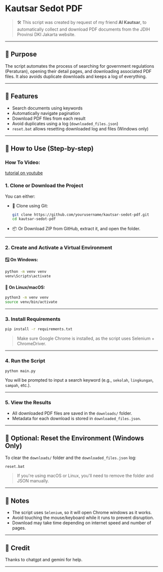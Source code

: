 # Kautsar Sedot PDF

> 🛠️ This script was created by request of my friend **Al Kautsar**, to automatically collect and download PDF documents from the JDIH Provinsi DKI Jakarta website.

---

## 🎯 Purpose

The script automates the process of searching for government regulations (Peraturan), opening their detail pages, and downloading associated PDF files. It also avoids duplicate downloads and keeps a log of everything.

---

## 📁 Features

- Search documents using keywords
- Automatically navigate pagination
- Download PDF files from each result
- Avoid duplicates using a log (`downloaded_files.json`)
- `reset.bat` allows resetting downloaded log and files (Windows only)

---

## 🚀 How to Use (Step-by-step)

### How To Video:
[tutorial on youtube](https://youtu.be/ZyQ-ijTlpUk)

### 1. Clone or Download the Project
You can either:

- 🧲 Clone using Git:
  ```bash
  git clone https://github.com/yourusername/kautsar-sedot-pdf.git
  cd kautsar-sedot-pdf
  ```

- 📦 Or Download ZIP from GitHub, extract it, and open the folder.

---

### 2. Create and Activate a Virtual Environment

#### 🪟 On Windows:
```bash
python -m venv venv
venv\Scripts\activate
```

#### 🐧 On Linux/macOS:
```bash
python3 -m venv venv
source venv/bin/activate
```

---

### 3. Install Requirements
```bash
pip install -r requirements.txt
```

> Make sure Google Chrome is installed, as the script uses Selenium + ChromeDriver.

---

### 4. Run the Script

```bash
python main.py
```

You will be prompted to input a search keyword (e.g., `sekolah`, `lingkungan`, `sampah`, etc.).

---

### 5. View the Results

- All downloaded PDF files are saved in the `downloads/` folder.
- Metadata for each download is stored in `downloaded_files.json`.

---

## 🧼 Optional: Reset the Environment (Windows Only)

To clear the `downloads/` folder and the `downloaded_files.json` log:

```bash
reset.bat
```

> If you're using macOS or Linux, you'll need to remove the folder and JSON manually.

---

## 📌 Notes

- The script uses `Selenium`, so it will open Chrome windows as it works.
- Avoid touching the mouse/keyboard while it runs to prevent disruption.
- Download may take time depending on internet speed and number of pages.

---

## 🙏 Credit
Thanks to chatgpt and gemini for help.

---
